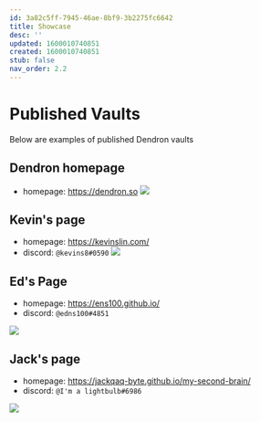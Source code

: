 ```yaml
---
id: 3a82c5ff-7945-46ae-8bf9-3b2275fc6642
title: Showcase
desc: ''
updated: 1600010740851
created: 1600010740851
stub: false
nav_order: 2.2
---
```


# Published Vaults

Below are examples of published Dendron vaults

## Dendron homepage
- homepage: https://dendron.so
![](/assets/images/2020-09-13-09-05-45.png)

## Kevin's page
- homepage: https://kevinslin.com/
- discord: `@kevins8#0590`
![](/assets/images/2020-09-13-08-45-00.png)

## Ed's Page
- homepage: https://ens100.github.io/
- discord: `@edns100#4851`

![](/assets/images/2020-09-13-09-04-36.png)

## Jack's page
- homepage: https://jackqaq-byte.github.io/my-second-brain/
- discord: `@I'm a lightbulb#6986`

![](/assets/images/2020-09-13-09-01-48.png)